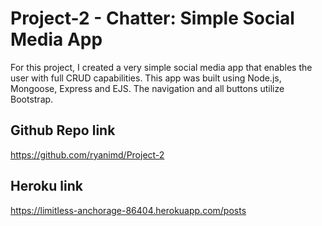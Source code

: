 # Project-2 - Chatter: Simple Social Media App
For this project, I created a very simple social media app that enables the user with full CRUD capabilities. This app was built using Node.js, Mongoose, Express and EJS. The navigation and all buttons utilize Bootstrap.

## Github Repo link
https://github.com/ryanimd/Project-2

## Heroku link
https://limitless-anchorage-86404.herokuapp.com/posts
